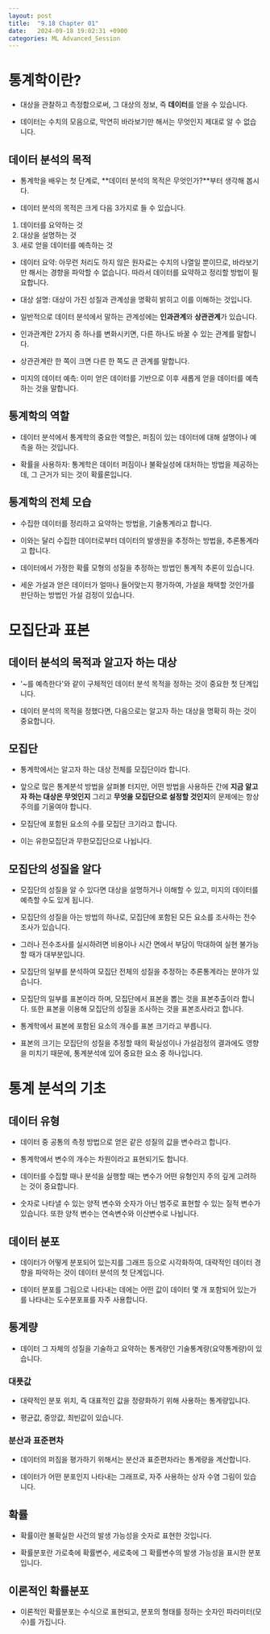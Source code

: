```yaml
---
layout: post
title:  "9.18 Chapter 01"
date:   2024-09-18 19:02:31 +0900
categories: ML Advanced_Session
---
```


# 통계학이란?

* 대상을 관찰하고 측정함으로써, 그 대상의 정보, 즉 **데이터**를 얻을 수 있습니다.

* 데이터는 수치의 모음으로, 막연히 바라보기만 해서는 무엇인지 제대로 알 수 없습니다.

## 데이터 분석의 목적

* 통계학을 배우는 첫 단계로, **데이터 분석의 목적은 무엇인가?**부터 생각해 봅시다.

* 데이터 분석의 목적은 크게 다음 3가지로 들 수 있습니다.
1. 데이터를 요약하는 것
2. 대상을 설명하는 것
3. 새로 얻을 데이터를 예측하는 것

* 데이터 요약: 아무런 처리도 하지 않은 원자료는 수치의 나열일 뿐이므로, 바라보기만 해서는 경향을 파악할 수 없습니다. 따라서 데이터를 요약하고 정리할 방법이 필요합니다.

* 대상 설명: 대상이 가진 성질과 관계성을 명확히 밝히고 이를 이해하는 것입니다.

* 일반적으로 데이터 분석에서 말하는 관계성에는 **인과관계**와 **상관관계**가 있습니다.

* 인과관계란 2가지 중 하나를 변화시키면, 다른 하나도 바꿀 수 있는 관계를 말합니다.

* 상관관계란 한 쪽이 크면 다른 한 쪽도 큰 관계를 말합니다.

* 미지의 데이터 예측: 이미 얻은 데이터를 기반으로 이후 새롭게 얻을 데이터를 예측하는 것을 말합니다.

## 통계학의 역할

* 데이터 분석에서 통계학의 중요한 역할은, 퍼짐이 있는 데이터에 대해 설명이나 예측을 하는 것입니다.

* 확률을 사용하자: 통계학은 데이터 퍼짐이나 불확실성에 대처하는 방법을 제공하는데, 그 근거가 되는 것이 확률론입니다.

## 통계학의 전체 모습

* 수집한 데이터를 정리하고 요약하는 방법을, 기술통계라고 합니다.

* 이와는 달리 수집한 데이터로부터 데이터의 발생원을 추정하는 방법을, 추론통계라고 합니다.

* 데이터에서 가정한 확률 모형의 성질을 추정하는 방법인 통계적 추론이 있습니다.

* 세운 가설과 얻은 데이터가 얼마나 들어맞는지 평가하여, 가설을 채택할 것인가를 판단하는 방법인 가설 검정이 있습니다.

# 모집단과 표본

## 데이터 분석의 목적과 알고자 하는 대상

* '~를 예측한다'와 같이 구체적인 데이터 분석 목적을 정하는 것이 중요한 첫 단계입니다.

* 데이터 분석의 목적을 정했다면, 다음으로는 알고자 하는 대상을 명확히 하는 것이 중요합니다.

## 모집단

* 통계학에서는 알고자 하는 대상 전체를 모집단이라 합니다.
* 앞으로 많은 통계분석 방법을 살펴볼 터지만, 어떤 방법을 사용하든 간에 **지금 알고자 하는 대상은 무엇인지** 그리고 **무엇을 모집단으로 설정할 것인지**의 문제에는 항상 주의를 기울여야 합니다.

* 모집단에 포함된 요소의 수를 모집단 크기라고 합니다.
* 이는 유한모집단과 무한모집단으로 나뉩니다.

## 모집단의 성질을 알다

* 모집단의 성질을 알 수 있다면 대상을 설명하거나 이해할 수 있고, 미지의 데이터를 예측할 수도 있게 됩니다.

* 모집단의 성질을 아는 방법의 하나로, 모집단에 포함된 모든 요소를 조사하는 전수조사가 있습니다.

* 그러나 전수조사를 실시하려면 비용이나 시간 면에서 부담이 막대하여 실현 불가능할 때가 대부분입니다.

* 모집단의 일부를 분석하여 모집단 전체의 성질을 추정하는 추론통계라는 분야가 있습니다.

* 모집단의 일부를 표본이라 하며, 모집단에서 표본을 뽑는 것을 표본추출이라 합니다. 또한 표본을 이용해 모집단의 성질을 조사하는 것을 표본조사라고 합니다.

* 통계학에서 표본에 포함된 요소의 개수를 표본 크기라고 부릅니다.

* 표본의 크기는 모집단의 성질을 추정할 때의 확실성이나 가설검정의 결과에도 영향을 미치기 때문에, 통계분석에 있어 중요한 요소 중 하나입니다.

# 통계 분석의 기초

## 데이터 유형

* 데이터 중 공통의 측정 방법으로 얻은 같은 성질의 값을 변수라고 합니다.

* 통계학에서 변수의 개수는 차원이라고 표현되기도 합니다.

* 데이터를 수집할 때나 분석을 실행할 때는 변수가 어떤 유형인지 주의 깊게 고려하는 것이 중요합니다.

* 숫자로 나타낼 수 있는 양적 변수와 숫자가 아닌 범주로 표현할 수 있는 질적 변수가 있습니다. 또한 양적 변수는 연속변수와 이산변수로 나뉩니다.

## 데이터 분포

* 데이터가 어떻게 분포되어 있는지를 그래프 등으로 시각화하여, 대략적인 데이터 경향을 파악하는 것이 데이터 분석의 첫 단계입니다.

* 데이터 분포를 그림으로 나타내는 데에는 어떤 값이 데이터 몇 개 포함되어 있는가를 나타내는 도수분포표를 자주 사용합니다.

## 통계량

* 데이터 그 자체의 성질을 기술하고 요약하는 통계량인 기술통계량(요약통계량)이 있습니다.

### 대푯값
* 대략적인 분포 위치, 즉 대표적인 값을 정량화하기 위해 사용하는 통계량입니다.

* 평균값, 중앙값, 최빈값이 있습니다.

### 분산과 표준편차

* 데이터의 퍼짐을 평가하기 위해서는 분산과 표준편차라는 통계량을 계산합니다.

* 데이터가 어떤 분포인지 나타내는 그래프로, 자주 사용하는 상자 수염 그림이 있습니다.

## 확률

* 확률이란 불확실한 사건의 발생 가능성을 숫자로 표현한 것입니다.

* 확률분포란 가로축에 확률변수, 세로축에 그 확률변수의 발생 가능성을 표시한 분포입니다.

## 이론적인 확률분포
* 이론적인 확률분포는 수식으로 표현되고, 분포의 형태를 정하는 숫자인 파라미터(모수)를 가집니다.